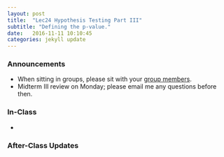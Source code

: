 ```yaml
---
layout: post
title:  "Lec24 Hypothesis Testing Part III"
subtitle: "Defining the p-value."
date:   2016-11-11 10:10:45
categories: jekyll update
---
```




### Announcements

* When sitting in groups, please sit with your <a href = "https://docs.google.com/spreadsheets/d/1dYdsSvJkl80VRP84qB-UpTy9YsrC4d6WYqYGVJWTYVY/pubhtml?gid=1939155032&single=true" target = "_blank">group members</a>.
* Midterm III review on Monday; please email me any questions before then.


### In-Class

* 

<!--
<a href = "{{ site.baseurl }}/assets/3-Statistical_Inference/hypothesis_testing_2.html" target = "_blank">Slides</a>: Introducing the terminology.
-->



### After-Class Updates

<!--
* Lec22 <a href = "{{ site.baseurl }}/assets/LC/hypothesis_testing.html" target = "_blank">learning check discussion</a>
-->
